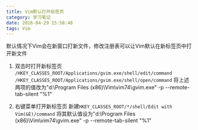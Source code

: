 ```yaml
---
title: Vim默认打开标签页
category: 学习笔记
date: 2016-04-29 15:58:48
tags: Vim
---
```


默认情况下Vim会在新窗口打新文件，修改注册表可以让Vim默认在新标签页中打开新文件

1. 双击时打开新标签页
 `/HKEY_CLASSES_ROOT/Applications/gvim.exe/shell/edit/command`
 `/HKEY_CLASSES_ROOT/Applications/gvim.exe/shell/open/command`
 将上述两项的值改为"d:\Program Files (x86)\Vim\vim74\gvim.exe" -p --remote-tab-silent "%1"
<!--more-->

2. 右键菜单打开新标签页
 新建`HKEY_CLASSES_ROOT/*/shell/Edit with Vim(&E)/command`
 将其默认值设为"d:\Program Files (x86)\Vim\vim74\gvim.exe" -p --remote-tab-silent "%1"
